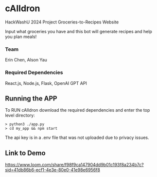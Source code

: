 # cAIldron
HackWashU 2024 Project Groceries-to-Recipes Website
<p>
Input what groceries you have and this bot will generate recipes and help you plan meals!
</p>

### Team
Erin Chen, Alson Yau

### Required Dependencies
React.js, Node.js, Flask, OpenAI GPT API

## Running the APP
To RUN cAIldron download the required dependencies and enter the top level directory:
```
> python3 ./app.py
> cd my_app && npm start
```
<p>
  The api key is in a .env file that was not uploaded due to privacy issues.
</p>

## Link to Demo
https://www.loom.com/share/f98f9ca147904dd9b01c193f8a234b7c?sid=41db86b6-ecf1-4e3e-80e0-41e98e6956f8
